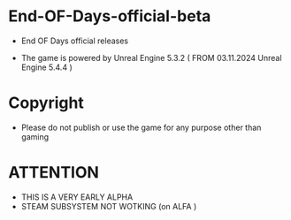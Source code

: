 # End-OF-Days-official-beta
- End OF Days official releases

- The game is powered by Unreal Engine 5.3.2 ( FROM 03.11.2024 Unreal Engine 5.4.4 ) 

# Copyright
- Please do not publish or use the game for any purpose other than gaming


# ATTENTION

- THIS IS A VERY EARLY ALPHA
- STEAM SUBSYSTEM NOT WOTKING (on ALFA )
